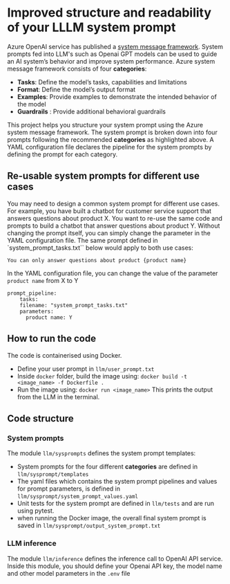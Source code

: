# Improved structure and readability of your LLLM system prompt

Azure OpenAI service has published a [system message framework](https://learn.microsoft.com/en-us/azure/ai-services/openai/concepts/system-message). System prompts fed into LLM's such as Openai GPT models can be used to guide an AI system’s behavior and improve system performance. Azure system message framework consists of four **categories**:
- **Tasks**: Define the model’s tasks, capabilities and limitations
- **Format**: Define the model’s output format
- **Examples**: Provide examples to demonstrate the intended behavior of the model
- **Guardrails**    : Provide additional behavioral guardrails  

This project helps you structure your system prompt using the Azure system message framework.
The system prompt is broken down into four prompts following the recommended **categories** as highlighted above. A YAML configuration file declares the pipeline for the system prompts by defining the prompt for each category. 

## Re-usable system prompts for different use cases
You may need to design a common system prompt for different use cases.
For example, you have built a chatbot for customer service support that answers questions about product X. You want to re-use the same code and prompts to build a chatbot that answer questions about product Y.
Without changing the prompt itself, you can simply change the parameter in the YAML configuration file.
The same prompt defined in `system_prompt_tasks.txt`` below would apply to both use cases:
```
You can only answer questions about product {product name}
```

In the YAML configuration file, you can change the value of the parameter `product name` from X to Y
```
prompt_pipeline:
    tasks: 
    filename: "system_prompt_tasks.txt"
    parameters:
      product name: Y
```
## How to run the code

The code is containerised using Docker. 

- Define your user prompt in `llm/user_prompt.txt`
- Inside `docker` folder, build the image using:
``` docker build -t <image_name> -f Dockerfile . ```
- Run the image using: ```docker run <image_name>```
  This prints the output from the LLM in the terminal.

## Code structure

### System prompts

The module `llm/sysprompts` defines the system prompt templates:

- System prompts for the four different **categories** are defined in `llm/sysprompt/templates`
- The yaml files which contains the system prompt pipelines and values for prompt parameters, is defined in `llm/sysprompt/system_prompt_values.yaml`
- Unit tests for the system prompt are defined in `llm/tests` and are run using pytest.
- when running the Docker image, the overall final system prompt is saved in `llm/sysprompt/output_system_prompt.txt`

### LLM inference

The module `llm/inference` defines the inference call to OpenAI API service.
Inside this module, you should define your Openai API key, the model name and other model parameters in the `.env` file

